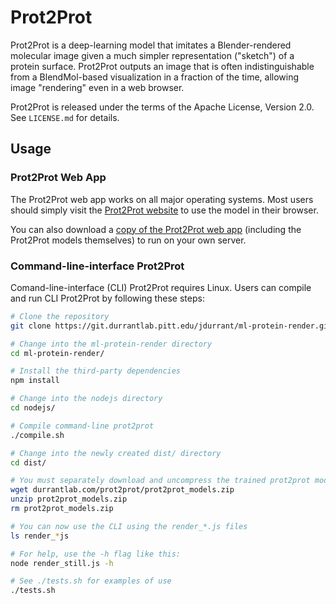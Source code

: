 # Prot2Prot

Prot2Prot is a deep-learning model that imitates a Blender-rendered molecular
image given a much simpler representation ("sketch") of a protein surface.
Prot2Prot outputs an image that is often indistinguishable from a BlendMol-based
visualization in a fraction of the time, allowing image "rendering" even in a
web browser.

Prot2Prot is released under the terms of the Apache License, Version 2.0. See
`LICENSE.md` for details.

## Usage

### Prot2Prot Web App

The Prot2Prot web app works on all major operating systems. Most users should
simply visit the [Prot2Prot website](http://durrantlab.com/prot2prot) to use the
model in their browser.

You can also download a [copy of the Prot2Prot
web app](http://durrantlab.com/prot2prot/prot2prot.zip) (including the Prot2Prot
models themselves) to run on your own server.

### Command-line-interface Prot2Prot

Comand-line-interface (CLI) Prot2Prot requires Linux. Users can compile and run
CLI Prot2Prot by following these steps:

```bash
# Clone the repository
git clone https://git.durrantlab.pitt.edu/jdurrant/ml-protein-render.git

# Change into the ml-protein-render directory
cd ml-protein-render/

# Install the third-party dependencies
npm install

# Change into the nodejs directory
cd nodejs/

# Compile command-line prot2prot
./compile.sh

# Change into the newly created dist/ directory
cd dist/

# You must separately download and uncompress the trained prot2prot models
wget durrantlab.com/prot2prot/prot2prot_models.zip
unzip prot2prot_models.zip
rm prot2prot_models.zip

# You can now use the CLI using the render_*.js files
ls render_*js

# For help, use the -h flag like this:
node render_still.js -h

# See ./tests.sh for examples of use
./tests.sh

```
